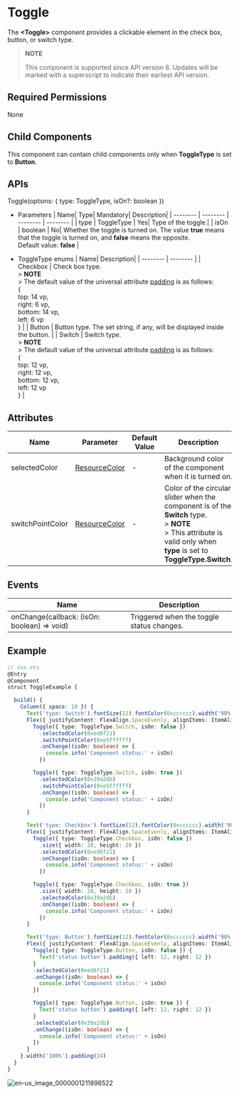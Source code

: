 # Toggle

The **\<Toggle>** component provides a clickable element in the check box, button, or switch type.

>  **NOTE**
>
>  This component is supported since API version 8. Updates will be marked with a superscript to indicate their earliest API version.


## Required Permissions

None


## Child Components

This component can contain child components only when **ToggleType** is set to **Button**.


## APIs

Toggle(options: { type: ToggleType, isOn?: boolean })

- Parameters
  | Name| Type| Mandatory| Description|
  | -------- | -------- | -------- | -------- |
  | type | ToggleType | Yes| Type of the toggle.|
  | isOn | boolean | No| Whether the toggle is turned on. The value **true** means that the toggle is turned on, and **false** means the opposite.<br/>Default value: **false** |


- ToggleType enums
  | Name| Description|
  | -------- | -------- |
  | Checkbox | Check box type.<br>> **NOTE**<br>> The default value of the universal attribute [padding](ts-universal-attributes-size.md) is as follows:<br>{<br> top: 14 vp,<br> right: 6 vp,<br> bottom: 14 vp,<br> left: 6 vp<br> } |
  | Button   | Button type. The set string, if any, will be displayed inside the button.      |
  | Switch   | Switch type.<br>> **NOTE**<br>> The default value of the universal attribute [padding](ts-universal-attributes-size.md) is as follows:<br>{<br> top: 12 vp,<br> right: 12 vp,<br> bottom: 12 vp,<br> left: 12 vp<br> } |


## Attributes

| Name| Parameter| Default Value| Description|
| -------- | -------- | -------- | -------- |
| selectedColor | [ResourceColor](ts-types.md#resourcecolor) | - | Background color of the component when it is turned on.|
| switchPointColor | [ResourceColor](ts-types.md#resourcecolor) | - | Color of the circular slider when the component is of the **Switch** type.<br>> **NOTE**<br>> This attribute is valid only when **type** is set to **ToggleType.Switch**.|


## Events

| Name| Description|
| -------- | -------- |
| onChange(callback: (isOn: boolean) =&gt; void) | Triggered when the toggle status changes.|


## Example

```ts
// xxx.ets
@Entry
@Component
struct ToggleExample {

  build() {
    Column({ space: 10 }) {
      Text('type: Switch').fontSize(12).fontColor(0xcccccc).width('90%')
      Flex({ justifyContent: FlexAlign.SpaceEvenly, alignItems: ItemAlign.Center }) {
        Toggle({ type: ToggleType.Switch, isOn: false })
          .selectedColor(0xed6f21)
          .switchPointColor(0xe5ffffff)
          .onChange((isOn: boolean) => {
            console.info('Component status:' + isOn)
          })

        Toggle({ type: ToggleType.Switch, isOn: true })
          .selectedColor(0x39a2db)
          .switchPointColor(0xe5ffffff)
          .onChange((isOn: boolean) => {
            console.info('Component status:' + isOn)
          })
      }

      Text('type: Checkbox').fontSize(12).fontColor(0xcccccc).width('90%')
      Flex({ justifyContent: FlexAlign.SpaceEvenly, alignItems: ItemAlign.Center }) {
        Toggle({ type: ToggleType.Checkbox, isOn: false })
          .size({ width: 28, height: 28 })
          .selectedColor(0xed6f21)
          .onChange((isOn: boolean) => {
            console.info('Component status:' + isOn)
          })

        Toggle({ type: ToggleType.Checkbox, isOn: true })
          .size({ width: 28, height: 28 })
          .selectedColor(0x39a2db)
          .onChange((isOn: boolean) => {
            console.info('Component status:' + isOn)
          })
      }

      Text('type: Button').fontSize(12).fontColor(0xcccccc).width('90%')
      Flex({ justifyContent: FlexAlign.SpaceEvenly, alignItems: ItemAlign.Center }) {
        Toggle({ type: ToggleType.Button, isOn: false }) {
          Text('status button').padding({ left: 12, right: 12 })
        }
        .selectedColor(0xed6f21)
        .onChange((isOn: boolean) => {
          console.info('Component status:' + isOn)
        })

        Toggle({ type: ToggleType.Button, isOn: true }) {
          Text('status button').padding({ left: 12, right: 12 })
        }
        .selectedColor(0x39a2db)
        .onChange((isOn: boolean) => {
          console.info('Component status:' + isOn)
        })
      }
    }.width('100%').padding(24)
  }
}
```

![en-us_image_0000001211898522](figures/en-us_image_0000001211898522.gif)
